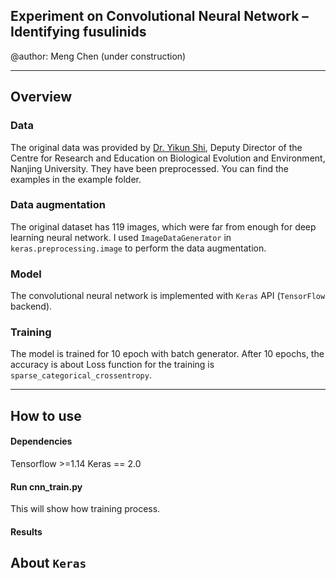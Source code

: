 ## Experiment on Convolutional Neural Network – Identifying fusulinids                

@author: Meng Chen (under construction)

------------
## Overview

### Data

The original data was provided by [Dr. Yikun Shi](https://es.nju.edu.cn/crebee/fjs/list.htm), Deputy Director of the Centre for Research and Education on Biological Evolution and Environment, Nanjing University. They have been preprocessed.
You can find the examples in the example folder.

### Data augmentation

The original dataset has 119 images, which were far from enough for deep learning neural network. I used `ImageDataGenerator` in `keras.preprocessing.image` to perform the data augmentation.

### Model

The convolutional neural network is implemented with `Keras` API (`TensorFlow` backend).

### Training

The model is trained for 10 epoch with batch generator.
After 10 epochs, the accuracy is about
Loss function for the training is `sparse_categorical_crossentropy`.

---------

## How to use

#### Dependencies

  Tensorflow >=1.14
  Keras == 2.0

#### Run cnn_train.py

This will show how training process.

#### Results

## About `Keras`
